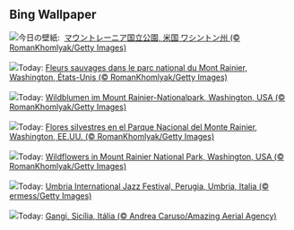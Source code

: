 ## Bing Wallpaper
![](https://www.bing.com/th?id=OHR.RainierWildflowers_JA-JP5257571908_UHD.jpg&w=1000)今日の壁紙: &nbsp;[マウントレーニア国立公園, 米国 ワシントン州 (© RomanKhomlyak/Getty Images)](https://www.bing.com/th?id=OHR.RainierWildflowers_JA-JP5257571908_UHD.jpg)
<br><br/>
![](https://www.bing.com/th?id=OHR.RainierWildflowers_FR-FR1422439917_UHD.jpg&w=1000)Today: [Fleurs sauvages dans le parc national du Mont Rainier, Washington, États-Unis (© RomanKhomlyak/Getty Images)](https://www.bing.com/th?id=OHR.RainierWildflowers_FR-FR1422439917_UHD.jpg)
<br><br/>
![](https://www.bing.com/th?id=OHR.RainierWildflowers_DE-DE3042432788_UHD.jpg&w=1000)Today: [Wildblumen im Mount Rainier-Nationalpark, Washington, USA (© RomanKhomlyak/Getty Images)](https://www.bing.com/th?id=OHR.RainierWildflowers_DE-DE3042432788_UHD.jpg)
<br><br/>
![](https://www.bing.com/th?id=OHR.RainierWildflowers_ES-ES3642335933_UHD.jpg&w=1000)Today: [Flores silvestres en el Parque Nacional del Monte Rainier, Washington, EE.UU. (© RomanKhomlyak/Getty Images)](https://www.bing.com/th?id=OHR.RainierWildflowers_ES-ES3642335933_UHD.jpg)
<br><br/>
![](https://www.bing.com/th?id=OHR.RainierWildflowers_EN-GB3567513605_UHD.jpg&w=1000)Today: [Wildflowers in Mount Rainier National Park, Washington, USA (© RomanKhomlyak/Getty Images)](https://www.bing.com/th?id=OHR.RainierWildflowers_EN-GB3567513605_UHD.jpg)
<br><br/>
![](https://www.bing.com/th?id=OHR.UmbriaInternationalJazz_IT-IT2914317092_UHD.jpg&w=1000)Today: [Umbria International Jazz Festival, Perugia, Umbria, Italia (© ermess/Getty Images)](https://www.bing.com/th?id=OHR.UmbriaInternationalJazz_IT-IT2914317092_UHD.jpg)
<br><br/>
![](https://www.bing.com/th?id=OHR.GangiSicily_PT-BR9510016968_UHD.jpg&w=1000)Today: [Gangi, Sicília, Itália (© Andrea Caruso/Amazing Aerial Agency)](https://www.bing.com/th?id=OHR.GangiSicily_PT-BR9510016968_UHD.jpg)
<br><br/>
